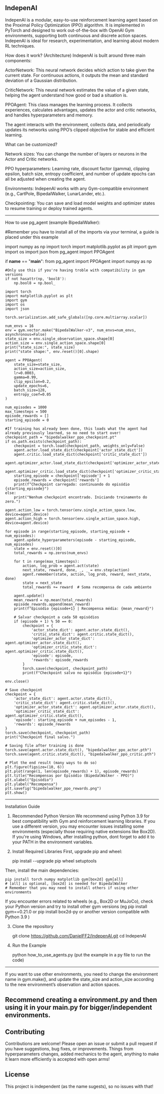 IndepenAI
----------------------------------------------------------------------------------------------------------------------------------
IndepenAI is a modular, easy-to-use reinforcement learning agent based on the Proximal Policy Optimization (PPO) algorithm. 
It is implemented in PyTorch and designed to work out-of-the-box with OpenAI Gym environments, 
supporting both continuous and discrete action spaces. 
IndepenAI is ideal for research, experimentation, and learning about modern RL techniques.

How does it work? (Architecture)
IndepenAI is built around three main components:

ActorNetwork:
This neural network decides which action to take given the current state. 
For continuous actions, it outputs the mean and standard deviation of a Gaussian distribution.

CriticNetwork:
This neural network estimates the value of a given state, helping the agent understand how good or bad a situation is.

PPOAgent:
This class manages the learning process. 
It collects experiences, calculates advantages, updates the actor and critic networks, and handles hyperparameters and memory.

The agent interacts with the environment, collects data, and periodically updates its networks using 
PPO’s clipped objective for stable and efficient learning.

What can be customized?

Network sizes:
You can change the number of layers or neurons in the Actor and Critic networks.

PPO hyperparameters:
Learning rate, discount factor (gamma), clipping epsilon, batch size, entropy coefficient, and number of update epochs can all be adjusted when creating the agent.

Environments:
IndepenAI works with any Gym-compatible environment (e.g., CartPole, BipedalWalker, LunarLander, etc.).

Checkpointing:
You can save and load model weights and optimizer states to resume training or deploy trained agents.

----------------------------------------------------------------------------------------------------------------------------------
How to use pg_agent (example BipedalWalker):

#Remember you have to install all of the imports via your terminal, a guide is placed under this example

import numpy as np
import torch
import matplotlib.pyplot as plt
import gym
import os
import json
from pg_agent import PPOAgent

if __name__ == "__main__":
    from pg_agent import PPOAgent
    import numpy as np

    #Only use this if you're having troble with compatibility in gym versions
    if not hasattr(np, 'bool8'):
        np.bool8 = np.bool_ 

    import torch
    import matplotlib.pyplot as plt
    import gym
    import os
    import json
    
    torch.serialization.add_safe_globals([np.core.multiarray.scalar])

    num_envs = 16
    env = gym.vector.make("BipedalWalker-v3", num_envs=num_envs, asynchronous=False)
    state_size = env.single_observation_space.shape[0]
    action_size = env.single_action_space.shape[0]
    print("state_size:", state_size)
    print("state shape:", env.reset()[0].shape)

    agent = PPOAgent(
        state_size=state_size,
        action_size=action_size,
        lr=0.0003,
        gamma=0.99,
        clip_epsilon=0.2,
        update_epochs=6,
        batch_size=128,
        entropy_coef=0.05
    )

    num_episodes = 1000
    max_timesteps = 500
    episode_rewards = []
    starting_episode = 0

    #If training has already been done, this loads what the agent had already previously learned, so no need to start over! 
    checkpoint_path = "bipedalwalker_ppo_checkpoint.pt"
    if os.path.exists(checkpoint_path):
        checkpoint = torch.load(checkpoint_path, weights_only=False)
        agent.actor.load_state_dict(checkpoint['actor_state_dict'])
        agent.critic.load_state_dict(checkpoint['critic_state_dict'])
        agent.optimizer_actor.load_state_dict(checkpoint['optimizer_actor_state_dict'])
        agent.optimizer_critic.load_state_dict(checkpoint['optimizer_critic_state_dict'])
        starting_episode = checkpoint['episode'] + 1
        episode_rewards = checkpoint['rewards']
        print(f"Checkpoint carregado: continuando do episódio {starting_episode}")
    else:
        print("Nenhum checkpoint encontrado. Iniciando treinamento do zero.")

    agent.action_low = torch.tensor(env.single_action_space.low, device=agent.device)
    agent.action_high = torch.tensor(env.single_action_space.high, device=agent.device)

    for episode in range(starting_episode, starting_episode + num_episodes):
        agent.update_hyperparameters(episode - starting_episode, num_episodes)
        state = env.reset()[0]
        total_rewards = np.zeros(num_envs)
        
        for t in range(max_timesteps):
            action, log_prob = agent.act(state)
            next_state, reward, done, _, _ = env.step(action)
            agent.remember(state, action, log_prob, reward, next_state, done)
            state = next_state
            total_rewards += reward  # Soma recompensa de cada ambiente

        agent.update()
        mean_reward = np.mean(total_rewards)
        episode_rewards.append(mean_reward)
        print(f"Episódio {episode+1} | Recompensa média: {mean_reward}")
        
        # Salvar checkpoint a cada 50 episódios
        if (episode + 1) % 50 == 0:
            checkpoint = {
                'actor_state_dict': agent.actor.state_dict(),
                'critic_state_dict': agent.critic.state_dict(),
                'optimizer_actor_state_dict': agent.optimizer_actor.state_dict(),
                'optimizer_critic_state_dict': agent.optimizer_critic.state_dict(),
                'episode': episode,
                'rewards': episode_rewards
            }
            torch.save(checkpoint, checkpoint_path)
            print(f"Checkpoint salvo no episódio {episode+1}")

    env.close()

    # Save checkpoint
    checkpoint = {
        'actor_state_dict': agent.actor.state_dict(),
        'critic_state_dict': agent.critic.state_dict(),
        'optimizer_actor_state_dict': agent.optimizer_actor.state_dict(),
        'optimizer_critic_state_dict': agent.optimizer_critic.state_dict(),
        'episode': starting_episode + num_episodes - 1,
        'rewards': episode_rewards
    }
    torch.save(checkpoint, checkpoint_path)
    print("Checkpoint final salvo.")

    # Saving file after training is done
    torch.save(agent.actor.state_dict(), "bipedalwalker_ppo_actor.pth")
    torch.save(agent.critic.state_dict(), "bipedalwalker_ppo_critic.pth")

    # Plot the end result (many ways to do so)
    plt.figure(figsize=(10, 6))
    plt.plot(range(1, len(episode_rewards) + 1), episode_rewards)
    plt.title("Recompensas por Episódio (BipedalWalker - PPO)")
    plt.xlabel("Episódio")
    plt.ylabel("Recompensa")
    plt.savefig("bipedalwalker_ppo_rewards.png")
    plt.show()

----------------------------------------------------------------------------------------------------------------------------------

Installation Guide
1. Recommended Python Version
We recommend using Python 3.9 for best compatibility with Gym and reinforcement learning libraries.
If you use a different version, you may encounter issues installing some environments (especially those requiring native extensions like Box2D).
If you're using Windows, after installing python, dont forget to add it to your PATH in the environment variables.

2. Install Required Libraries
First, upgrade pip and wheel:

    pip install --upgrade pip wheel setuptools

Then, install the main dependencies:

    pip install torch numpy matplotlib gym[box2d] gym[all]  
    # [all] is optional, [box2d] is needed for BipedalWalker
    # Remember that you may need to install others if using other environments

If you encounter errors related to wheels (e.g., Box2D or MuJoCo), check your Python version and try to install other gym versions 
    (eg pip install gym==0.21.0 or pip install box2d-py or another version compatible with Python 3.9 )

3. Clone the repository

    git clone https://github.com/DanielFF2/IndepenAI.git
    cd IndepenAI

4. Run the Example

    python how_to_use_agents.py (put the example in a py file to run the code)
----------------------------------------------------------------------------------------------------------------------------------
If you want to use other environments, you need to change the environment name in gym.make(), 
and update the state_size and action_size according to the new environment’s observation and action spaces.

Recommend creating a environment.py and then using it in your main.py for bigger/independent environments.
----------------------------------------------------------------------------------------------------------------------------------
## Contributing

Contributions are welcome!
Please open an issue or submit a pull request if you have suggestions, bug fixes, or improvements.
Things from hyperparameters changes, added mechanics to the agent, 
anything to make it learn more efficiently is accepted with open arms!

## License

This project is independent (as the name sugests), so no issues with that!
